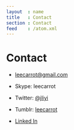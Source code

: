 ```yaml
---
layout  : name
title   : Contact
section : Contact
feed    : /atom.xml
---
```


Contact
=======

+ leecarrot@gmail.com

+ Skype: leecarrot

+ Twitter: [@jliyi](http://twitter.com/jliyi)

+ Tumblr: [leecarrot](http://leecarrot.tumblr.com)

+ <a href="http://ca.linkedin.com/pub/jennifer-lee/29/bb0/735" >Linked In</a>








